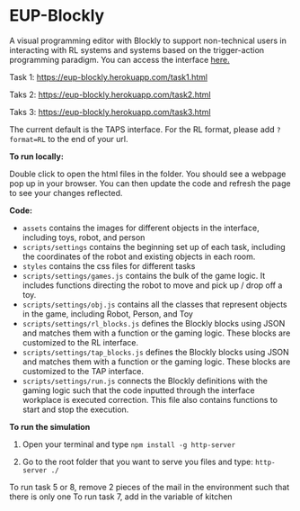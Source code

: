 # EUP-Blockly

A visual programming editor with Blockly to support
non-technical users in interacting with RL systems and systems based on the trigger-action programming paradigm. You can access the interface [here.](https://eup-blockly.herokuapp.com/task1.html)

Task 1: https://eup-blockly.herokuapp.com/task1.html

Taks 2: https://eup-blockly.herokuapp.com/task2.html

Taks 3: https://eup-blockly.herokuapp.com/task3.html

The current default is the TAPS interface. For the RL format, please add `?format=RL` to the end of your url.

**To run locally:**

Double click to open the html files in the folder. You should see a webpage pop up in your browser. You can then update the code and refresh the page to see your changes reflected.

**Code:**

- `assets` contains the images for different objects in the interface, including toys, robot, and person
- `scripts/settings` contains the beginning set up of each task, including the coordinates of the robot and existing objects in each room.
- `styles` contains the css files for different tasks
- `scripts/settings/games.js` contains the bulk of the game logic. It includes functions directing the robot to move and pick up / drop off a toy.
- `scripts/settings/obj.js` contains all the classes that represent objects in the game, including Robot, Person, and Toy
- `scripts/settings/rl_blocks.js` defines the Blockly blocks using JSON and matches them with a function or the gaming logic. These blocks are customized to the RL interface.
- `scripts/settings/tap_blocks.js` defines the Blockly blocks using JSON and matches them with a function or the gaming logic. These blocks are customized to the TAP interface.
- `scripts/settings/run.js` connects the Blockly definitions with the gaming logic such that the code inputted through the interface workplace is executed correction. This file also contains functions to start and stop the execution.

**To run the simulation**

1. Open your terminal and type `npm install -g http-server`

2. Go to the root folder that you want to serve you files and type: `http-server ./`

To run task 5 or 8, remove 2 pieces of the mail in the environment such that there is only one
To run task 7, add in the variable of kitchen
